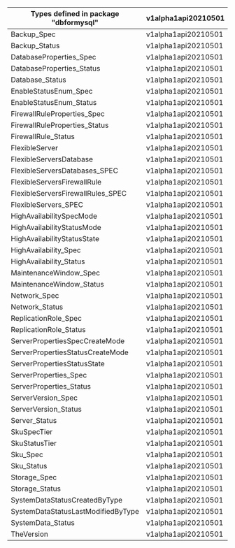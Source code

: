 | Types defined in package "dbformysql" | v1alpha1api20210501 |
|---------------------------------------|---------------------|
| Backup_Spec                           | v1alpha1api20210501 |
| Backup_Status                         | v1alpha1api20210501 |
| DatabaseProperties_Spec               | v1alpha1api20210501 |
| DatabaseProperties_Status             | v1alpha1api20210501 |
| Database_Status                       | v1alpha1api20210501 |
| EnableStatusEnum_Spec                 | v1alpha1api20210501 |
| EnableStatusEnum_Status               | v1alpha1api20210501 |
| FirewallRuleProperties_Spec           | v1alpha1api20210501 |
| FirewallRuleProperties_Status         | v1alpha1api20210501 |
| FirewallRule_Status                   | v1alpha1api20210501 |
| FlexibleServer                        | v1alpha1api20210501 |
| FlexibleServersDatabase               | v1alpha1api20210501 |
| FlexibleServersDatabases_SPEC         | v1alpha1api20210501 |
| FlexibleServersFirewallRule           | v1alpha1api20210501 |
| FlexibleServersFirewallRules_SPEC     | v1alpha1api20210501 |
| FlexibleServers_SPEC                  | v1alpha1api20210501 |
| HighAvailabilitySpecMode              | v1alpha1api20210501 |
| HighAvailabilityStatusMode            | v1alpha1api20210501 |
| HighAvailabilityStatusState           | v1alpha1api20210501 |
| HighAvailability_Spec                 | v1alpha1api20210501 |
| HighAvailability_Status               | v1alpha1api20210501 |
| MaintenanceWindow_Spec                | v1alpha1api20210501 |
| MaintenanceWindow_Status              | v1alpha1api20210501 |
| Network_Spec                          | v1alpha1api20210501 |
| Network_Status                        | v1alpha1api20210501 |
| ReplicationRole_Spec                  | v1alpha1api20210501 |
| ReplicationRole_Status                | v1alpha1api20210501 |
| ServerPropertiesSpecCreateMode        | v1alpha1api20210501 |
| ServerPropertiesStatusCreateMode      | v1alpha1api20210501 |
| ServerPropertiesStatusState           | v1alpha1api20210501 |
| ServerProperties_Spec                 | v1alpha1api20210501 |
| ServerProperties_Status               | v1alpha1api20210501 |
| ServerVersion_Spec                    | v1alpha1api20210501 |
| ServerVersion_Status                  | v1alpha1api20210501 |
| Server_Status                         | v1alpha1api20210501 |
| SkuSpecTier                           | v1alpha1api20210501 |
| SkuStatusTier                         | v1alpha1api20210501 |
| Sku_Spec                              | v1alpha1api20210501 |
| Sku_Status                            | v1alpha1api20210501 |
| Storage_Spec                          | v1alpha1api20210501 |
| Storage_Status                        | v1alpha1api20210501 |
| SystemDataStatusCreatedByType         | v1alpha1api20210501 |
| SystemDataStatusLastModifiedByType    | v1alpha1api20210501 |
| SystemData_Status                     | v1alpha1api20210501 |
| TheVersion                            | v1alpha1api20210501 |
